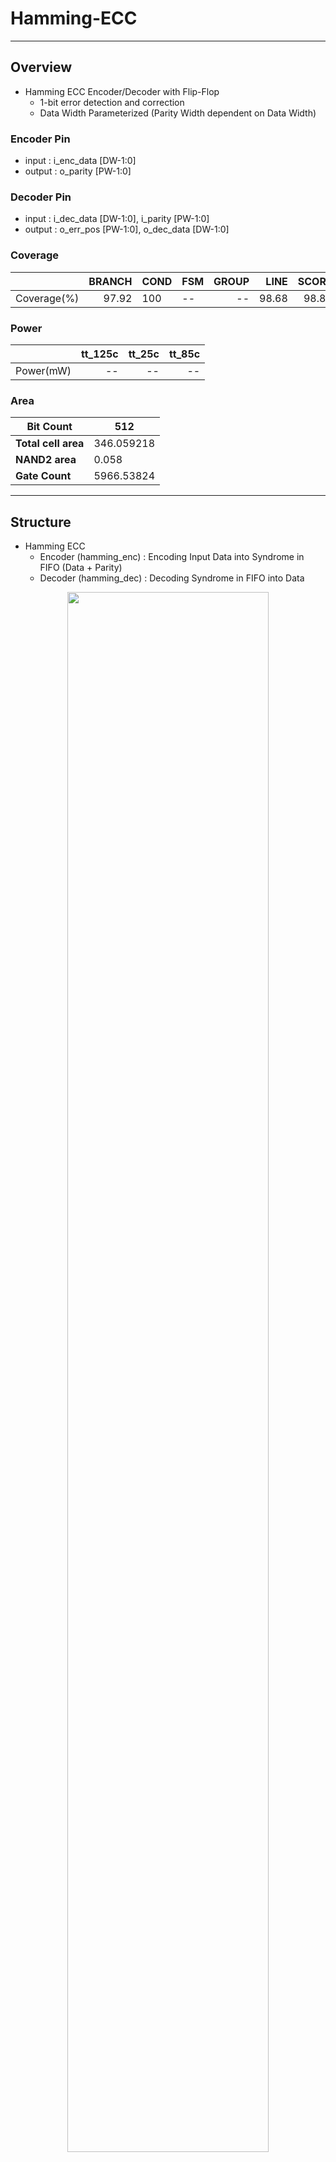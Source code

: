 # Hamming-ECC
***
## Overview
  -  Hamming ECC Encoder/Decoder with Flip-Flop    
      -  1-bit error detection and correction
      -  Data Width Parameterized (Parity Width dependent on Data Width)

### Encoder Pin
  -  input : i_enc_data [DW-1:0]
  -  output : o_parity [PW-1:0]


### Decoder Pin
  -  input : i_dec_data [DW-1:0], i_parity [PW-1:0]
  -  output : o_err_pos [PW-1:0], o_dec_data [DW-1:0]


### Coverage
|             |   BRANCH | COND   | FSM   |   GROUP |   LINE |   SCORE |
|:------------|---------:|:-------|:------|--------:|-------:|--------:|
| Coverage(%) |    97.92 | 100    | --    |    --   |  98.68 |   98.87 |

### Power
|           |   tt_125c |   tt_25c |   tt_85c |
|:----------|----------:|---------:|---------:|
| Power(mW) |     --    |    --    |    --    |

### Area
|**Bit Count**      |512       |
|-------------------|----------|
|**Total cell area**|346.059218|
|**NAND2 area**     |0.058     |
|**Gate Count**     |5966.53824|


***
## Structure

  -  Hamming ECC    
      -  Encoder (hamming_enc) : Encoding Input Data into Syndrome in FIFO (Data + Parity)
      -  Decoder (hamming_dec) : Decoding Syndrome in FIFO into Data

<p align="center"><img src="https://github.com/KOMOSYS/npu_iplib/blob/main/design/hamming_ecc/doc/structure.png?raw=true" width="80%" height="80%"></p>


***
## Function

  -  FIFO 내 (input → output)에서 1-bit Error 발생하면 복원하여 출력
      -  PARITY_FIFO와 PARITY_FIFO 중에서 발생한 1-bit Error는 hamming_dec 내에서 Error 발생 위치 확인 및 수정
      -  DW (Data Width)는 Parameterizing 가능하며, PW (Parity Width)는 각 block 내에서 local parameter로 계산

<p align="center"><img src="https://github.com/KOMOSYS/npu_iplib/blob/315a70ff6fdd299d46a52a199415cfebba73549a/design/hamming_ecc/doc/function.png?raw=true" width="80%" height="80%"></p>


***
## Verification Concept

  -  Python Package, Code Model, Verilog RTL 교차 검증 구조

<p align="center"><img src="https://github.com/KOMOSYS/npu_iplib/blob/315a70ff6fdd299d46a52a199415cfebba73549a/design/hamming_ecc/doc/verification%20concept.png?raw=true" width="100%" height="100%"></p>


***
## Block Diagram

  -  hamming_enc -> FIFO -> hamming_dec

<p align="center"><img src="https://github.com/KOMOSYS/npu_iplib/blob/315a70ff6fdd299d46a52a199415cfebba73549a/design/hamming_ecc/doc/block%20diagram.png?raw=true" width="100%" height="100%"></p>


***
## Code Analysis

  ### Hamming ECC Top Structure

<p align="center"><img src="https://github.com/KOMOSYS/npu_iplib/blob/315a70ff6fdd299d46a52a199415cfebba73549a/design/hamming_ecc/doc/code%20analysis_1.png?raw=true" width="40%" height="40%">    <img src="https://github.com/KOMOSYS/npu_iplib/blob/315a70ff6fdd299d46a52a199415cfebba73549a/design/hamming_ecc/doc/code%20analysis_2.png?raw=true" width="35%" height="35%"></p>

  ### Hamming Encoder : get data position

<p align="left"><img src="https://github.com/KOMOSYS/npu_iplib/blob/315a70ff6fdd299d46a52a199415cfebba73549a/design/hamming_ecc/doc/code%20analysis_3.png?raw=true" width="40%" height="40%"></p>

  -  syndrome[11:0] : data & parity 조합

      [0][1][2][3][4][5][6][7][8][9][10][11]

  
  -  get_data_pos[7:0] : 2^n이 아닌 자연수
    
      ex) DW = 8,

      [0][1][2][3][4][5][6][7] = [3,5,6,7,9,10,11,12] = ['0011','0101','0110','0111','1001','1010','1011','1100']

      i=2, get_data_pos[0] / i=4, get_data_pos[1] / i=5, get_data_pos[2] / i=6, get_data_pos[3] / i=8, get_data_pos[4] / i=9, get_data_pos[5] / i=10, get_data_pos[6] / i=11, get_data_pos[7]


  ### Hamming Encoder : get parity

<p align="left"><img src="https://github.com/KOMOSYS/npu_iplib/blob/315a70ff6fdd299d46a52a199415cfebba73549a/design/hamming_ecc/doc/code%20analysis_4.png?raw=true" width="40%" height="40%"></p>

  -  data_pos[8][7:0] : data & parity 조합

      [0][1][2][3][4][5][6][7] = [3,5,6,7,9,10,11,12] = ['0011','0101','0110','0111','1001','1010','1011','1100']

  -  r_parity[3:0]

      [0] = i_enc_data[2] ^ i_enc_data[4] ^ i_enc_data[6] ^ i_enc_data[8] ^ i_enc_data[10]

        => 2^0 값이 1(0011, 0101, 0111, 1001, 1011)인 i_enc_data[i] 들의 XOR

      [1] = i_enc_data[2] ^ i_enc_data[5] ^ i_enc_data[6] ^ i_enc_data[9] ^ i_enc_data[10]

        ⇒ 2^1 값이 1(0011, 0110, 0111, 1010, 1011)인 i_enc_data[i] 들의 XOR

      [2] = i_enc_data[4] ^ i_enc_data[5] ^ i_enc_data[6] ^ i_enc_data[11]

        ⇒ 2^2 값이 1(0101, 0110, 0111, 1100)인 i_enc_data[i] 들의 XOR

      [3] = i_enc_data[8] ^ i_enc_data[9] ^ i_enc_data[10] ^ i_enc_data[11]

        ⇒ 1(1001, 1010, 1011, 1100)인 i_enc_data[i] 들의 XOR


  ### Hamming Decoder : get check bit

<p align="left"><img src="https://github.com/KOMOSYS/npu_iplib/blob/315a70ff6fdd299d46a52a199415cfebba73549a/design/hamming_ecc/doc/code%20analysis_5.png?raw=true" width="40%" height="40%"></p>

⇒ Encoder에서 data position 구하는 방식과 동일

  -  r_chk_bit[3:0]

      Encoder에서 parity를 구하는 방식으로 먼저 계산한 뒤, 수신한 parity[3:0]의 각 bit를 XOR 계산
   ⇒ new calculated parity[i] ^ received parity[i] = r_chk_bit[i]


  -  chk_bit

      r_chk_bit[3:0]의 각 bit를 OR 계산하여 1-bit error 유무 판단
   

  ### Hamming Decoder : get error bit position & recover it

<p align="left"><img src="https://github.com/KOMOSYS/npu_iplib/blob/315a70ff6fdd299d46a52a199415cfebba73549a/design/hamming_ecc/doc/code%20analysis_6.png?raw=true" width="60%" height="60%"></p>  

  -  err_bit[PW-1:0] : 

      Error 발생 bit의 position (i)값


  -  err_bit_enable : 

      Bit Error 발생 여부

      
      -  err_bit_enable = ‘H’ (Bit Error 발생) 이면, err_bit 값에 해당하는 i_dec_data[i]를 flip


***
## Simulation Conclusion

  -  Synthesis Result : Report

      |**Total cell area**|13.600224|
      |-------------------|---------|
      |**NAND2 area**     |0.058    |
      |**Gate Count**     |234      |

     
  -  Simulation Result : Waveform with **NO ERROR**

<p align="center"><img src="https://github.com/KOMOSYS/npu_iplib/blob/315a70ff6fdd299d46a52a199415cfebba73549a/design/hamming_ecc/doc/simulation_1.png?raw=true" width="100%" height="100%"></p>  

     
  -  Simulation Result : Waveform with **ERROR**

<p align="center"><img src="https://github.com/KOMOSYS/npu_iplib/blob/315a70ff6fdd299d46a52a199415cfebba73549a/design/hamming_ecc/doc/simulation_2.png?raw=true" width="100%" height="100%"></p>  
